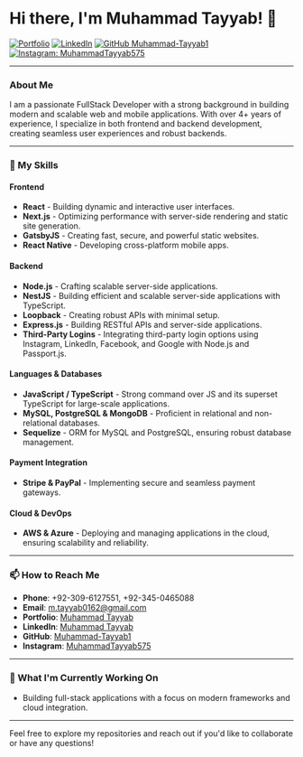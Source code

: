 # Hi there, I'm Muhammad Tayyab! 👋

[![Portfolio](https://img.shields.io/badge/Portfolio-Muhammad%20Tayyab-4CAF50?style=flat-square&logo=vercel&logoColor=white&link=https://muhammad-portfolio-five.vercel.app/)](https://muhammad-portfolio-five.vercel.app/)
[![LinkedIn](https://img.shields.io/badge/LinkedIn-Muhammad%20Tayyab-blue?style=flat-square&logo=Linkedin&logoColor=white&link=https://www.linkedin.com/in/muhammad-tayyab-487b77192/)](https://www.linkedin.com/in/muhammad-tayyab-487b77192/)
[![GitHub Muhammad-Tayyab1](https://img.shields.io/github/followers/Muhammad-Tayyab1?label=follow&style=social)](https://github.com/Muhammad-Tayyab1)
[![Instagram: MuhammadTayyab575](https://img.shields.io/badge/Instagram-Muhammad%20Tayyab575-E4405F?style=flat-square&logo=instagram&logoColor=white&link=https://www.instagram.com/muhammadtayyab575)](https://www.instagram.com/muhammadtayyab575)

---

### About Me

I am a passionate FullStack Developer with a strong background in building modern and scalable web and mobile applications. With over 4+ years of experience, I specialize in both frontend and backend development, creating seamless user experiences and robust backends.

---

### 🌟 My Skills

#### Frontend
- **React** - Building dynamic and interactive user interfaces.
- **Next.js** - Optimizing performance with server-side rendering and static site generation.
- **GatsbyJS** - Creating fast, secure, and powerful static websites.
- **React Native** - Developing cross-platform mobile apps.

#### Backend
- **Node.js** - Crafting scalable server-side applications.
- **NestJS** - Building efficient and scalable server-side applications with TypeScript.
- **Loopback** - Creating robust APIs with minimal setup.
- **Express.js** - Building RESTful APIs and server-side applications.
- **Third-Party Logins** - Integrating third-party login options using Instagram, LinkedIn, Facebook, and Google with Node.js and Passport.js.

#### Languages & Databases
- **JavaScript / TypeScript** - Strong command over JS and its superset TypeScript for large-scale applications.
- **MySQL, PostgreSQL & MongoDB** - Proficient in relational and non-relational databases.
- **Sequelize** - ORM for MySQL and PostgreSQL, ensuring robust database management.

#### Payment Integration
- **Stripe & PayPal** - Implementing secure and seamless payment gateways.

#### Cloud & DevOps
- **AWS & Azure** - Deploying and managing applications in the cloud, ensuring scalability and reliability.

---

### 📫 How to Reach Me
- **Phone**: +92-309-6127551, +92-345-0465088
- **Email**: [m.tayyab0162@gmail.com](mailto:m.tayyab0162@gmail.com)
- **Portfolio**: [Muhammad Tayyab](https://muhammad-portfolio-five.vercel.app/)
- **LinkedIn**: [Muhammad Tayyab](https://www.linkedin.com/in/muhammad-tayyab-487b77192/)
- **GitHub**: [Muhammad-Tayyab1](https://github.com/Muhammad-Tayyab1)
- **Instagram**: [MuhammadTayyab575](https://www.instagram.com/muhammadtayyab575)

---

### 🚀 What I'm Currently Working On
- Building full-stack applications with a focus on modern frameworks and cloud integration.

---

Feel free to explore my repositories and reach out if you'd like to collaborate or have any questions!
